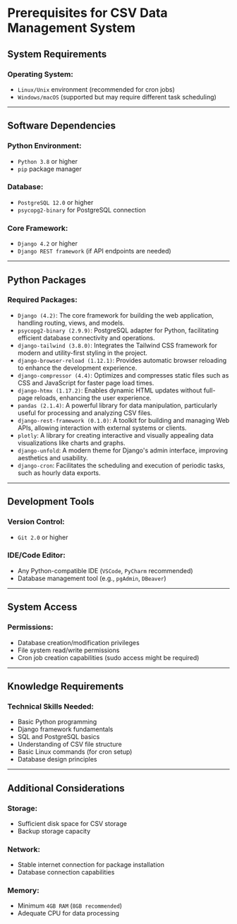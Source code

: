 # Prerequisites for CSV Data Management System

## System Requirements

### Operating System:
- `Linux/Unix` environment (recommended for cron jobs)
- `Windows/macOS` (supported but may require different task scheduling)

---

## Software Dependencies

### Python Environment:
- `Python 3.8` or higher
- `pip` package manager

### Database:
- `PostgreSQL 12.0` or higher
- `psycopg2-binary` for PostgreSQL connection

### Core Framework:
- `Django 4.2` or higher
- `Django REST framework` (if API endpoints are needed)

---

## Python Packages

### Required Packages:
- `Django (4.2)`: The core framework for building the web application, handling routing, views, and models.
- `psycopg2-binary (2.9.9)`: PostgreSQL adapter for Python, facilitating efficient database connectivity and operations.
- `django-tailwind (3.8.0)`: Integrates the Tailwind CSS framework for modern and utility-first styling in the project.
- `django-browser-reload (1.12.1)`: Provides automatic browser reloading to enhance the development experience.
- `django-compressor (4.4)`: Optimizes and compresses static files such as CSS and JavaScript for faster page load times.
- `django-htmx (1.17.2)`: Enables dynamic HTML updates without full-page reloads, enhancing the user experience.
- `pandas (2.1.4)`: A powerful library for data manipulation, particularly useful for processing and analyzing CSV files.
- `django-rest-framework (0.1.0)`: A toolkit for building and managing Web APIs, allowing interaction with external systems or clients.
- `plotly`: A library for creating interactive and visually appealing data visualizations like charts and graphs.
- `django-unfold`: A modern theme for Django's admin interface, improving aesthetics and usability.
- `django-cron`: Facilitates the scheduling and execution of periodic tasks, such as hourly data exports.


---

## Development Tools

### Version Control:
- `Git 2.0` or higher

### IDE/Code Editor:
- Any Python-compatible IDE (`VSCode`, `PyCharm` recommended)
- Database management tool (e.g., `pgAdmin`, `DBeaver`)

---

## System Access

### Permissions:
- Database creation/modification privileges
- File system read/write permissions
- Cron job creation capabilities (sudo access might be required)

---

## Knowledge Requirements

### Technical Skills Needed:
- Basic Python programming
- Django framework fundamentals
- SQL and PostgreSQL basics
- Understanding of CSV file structure
- Basic Linux commands (for cron setup)
- Database design principles

---

## Additional Considerations

### Storage:
- Sufficient disk space for CSV storage
- Backup storage capacity

### Network:
- Stable internet connection for package installation
- Database connection capabilities

### Memory:
- Minimum `4GB RAM` (`8GB recommended`)
- Adequate CPU for data processing
